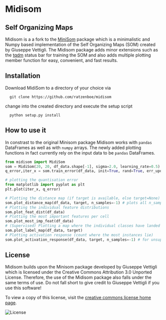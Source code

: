 # Midisom

Self Organizing Maps
--------------------

Midisom is a a fork to the [MiniSom](https://github.com/JustGlowing/minisom) package which is a minimalistic and Numpy based implementation of the Self Organizing Maps (SOM) 
created by Giuseppe Vettigli. 
The Midisom package adds minor extensions such as the [tqdm](https://tqdm.github.io/) status bar for training the SOM and also adds multiple plotting member function for easy, convenient, and fast
results.

Installation
---------------------

Download MidiSom to a directory of your choice via
```
  git clone https://github.com/ratzenboe/midisom
```
change into the created directory and execute the setup script

```
  python setup.py install
```

How to use it
---------------------

In constrast to the original Minisom package Midisom works with `pandas` DataFrames as well as with `numpy` arrays. The newly added plotting functions in fact currently rely on 
the input data to be `pandas` DataFrames. 

```python
from midisom import MidiSom    
som = MidiSom(20, 20, df_data.shape[-1], sigma=2.0, learning_rate=0.5) # initialization of 20x20 SOM
q_error,iter_x = som.train_error(df_data, init=True, rand=True, err_update=df_data.shape[0]//100) # trains the SOM and calculates the quantisation error 100 times

# plotting the quantisation error
from matplotlib import pyplot as plt
plt.plot(iter_x, q_error)

# Plotting the distance map (if target is available, else target=None)
som.plot_distance_map(df_data, target, n_samples=-1) # plots all n_samples onto the som grid - this may take a while (value should be below 10^5 for sensible run times); for unsupervised: target=None
# Plotting the individual feature distributions
som.plot_feat_dist(df_data)
# Plotting the most important features per cell 
som.plot_most_imp_feat(df_data)
# (Supervised) Plotting a map where the individual classes have landed
som.plot_label_map(df_data, target)
# Plotting activation response (count where the most instances lie)
som.plot_activation_response(df_data, target, n_samples=-1) # for unsupervised: target=None
```
## License 
Midisom builds upon the Minisom package developed by Giuseppe Vettigli which is licensed under the Creative Commons Attribution 3.0 Unported License. 
Therefore, the use of the Midisom package also falls under the same terms of use. Do not fall short to give credit to Giuseppe Vettigli if you use this software!  

To view a copy of this license, visit the [creative commons license home page](http://creativecommons.org/licenses/by/3.0/).

![License]( http://i.creativecommons.org/l/by/3.0/88x31.png "Creative Commons Attribution 3.0 Unported License")
